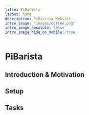 ```yaml
---
title: PiBarista
layout: home
description: PiBarista Website
intro_image: "images/coffee.png"
intro_image_absolute: false
intro_image_hide_on_mobile: true
---
```


# PiBarista

## Introduction & Motivation

## Setup

## Tasks